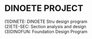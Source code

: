 # DINOETE PROJECT
(1)DINETE: DINOETE Stru design program\
(2)ETE-SEC: Section analysis and design\
(3)DINOFUN: Foundation Design Program
